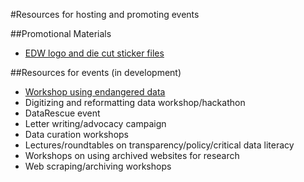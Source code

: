 #Resources for hosting and promoting events

##Promotional Materials

- [EDW logo and die cut sticker files](https://github.com/endangereddataweek/resources/tree/master/media)

##Resources for events
(in development)
- [Workshop using endangered data](https://github.com/endangereddataweek/resources/blob/master/endangereddataworkshop.md)
- Digitizing and reformatting data workshop/hackathon
- DataRescue event
- Letter writing/advocacy campaign
- Data curation workshops
- Lectures/roundtables on transparency/policy/critical data literacy
- Workshops on using archived websites for research
- Web scraping/archiving workshops

